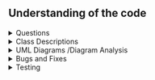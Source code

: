 ## Understanding of the code
<details>
<summary>Questions</summary>

### Movement Logic:

| **Question**                                                   | **Answer**                                                                           |
|----------------------------------------------------------------|--------------------------------------------------------------------------------------|
| Where is the direction of the snake set based on user input?   | In the `keyPressed` method of the `MySnake` class.                                   |
| How is the snake moved in the chosen direction?                | The movement is implemented in the `move` method of the `MySnake` class.             |
| What triggers the movement of the snake?                       | The movement of the snake is triggered in the `draw` method of the `MySnake` class.  |
| Is there any condition for stopping the movement of the snake? | Yes, if the snake goes out of bounds (hits the walls), its `l` flag is set to false. |

### Scoring Logic:

| **Question**                                           | **Answer**                                                                                                                                          |
|--------------------------------------------------------|-----------------------------------------------------------------------------------------------------------------------------------------------------|
| Where is the initial score set?                        | The initial score is set to 0 when the `MySnake` object is created.                                                                                 |
| How is the score updated when the snake eats the food? | The score is updated in the `eaten` method of the `Food` class when the snake eats the food.                                                        |
| Is there any other condition for updating the score?   | Currently, the only condition for updating the score is when the snake eats the food. Additional conditions can be added based on the game's logic. |

### Rendering Logic:

| **Question**                                                          | **Answer**                                                                                                       |
|-----------------------------------------------------------------------|------------------------------------------------------------------------------------------------------------------|
| How is the game frame continuously updated for rendering?             | The `MyThread` class continuously calls the `repaint` method in the `MyFrame` class.                             |
| How are key events related to rendering handled?                      | The `keyTyped`, `keyPressed`, and `keyReleased` methods in the `MyFrame` class handle key events.                |
| What does the `paint` method in the `MyFrame` class do?               | The `paint` method in the `MyFrame` class draws the game components on the frame.                                |
| What does the `paint` method in the `Play` class do?                  | The `paint` method in the `Play` class draws the background, snake, food, and manages the game flow.             |
| How is the player's score rendered on the frame?                      | The `drawScore` method in the `Play` class draws the player's score on the frame.                                |
| How is the food rendered on the game frame?                           | The `draw` method in the `Food` class draws the food image on the game frame.                                    |
| How are images managed for rendering?                                 | The `ImageUtil` class manages images using an `images` Map containing image resources used in the game.          |
| How does the `getImage` method in `GameUtil` contribute to rendering? | The `getImage` method in the `GameUtil` class loads an image from the specified path, contributing to rendering. |
| How is background music rendered in the game?                         | The `play` method in the `MusicPlayer` class starts a new thread to play the background music.                   |

### How can an MVC Pattern be implemented
| Question                                                                                              | Answer                                                                                                                                                                                                                              |
|-------------------------------------------------------------------------------------------------------|-------------------------------------------------------------------------------------------------------------------------------------------------------------------------------------------------------------------------------------|
| How is the game data represented in the Model of your Java game?                                      | In the Model of the game, data is represented through classes like `MySnake`, `Food`, and other relevant entities, managing the state and behavior of the game.                                                                     |
| What org.example.View components are used to visually represent the game state?                                   | In the org.example.View, components like `MyFrame` and associated classes are used to visually represent the game state. These include the game window, snake, food, and other graphical elements.                                              |
| How does the Controller handle user input in the context of an MVC game?                              | The Controller, implemented in classes like `MyFrame` and `Play`, handles user input through methods like `keyPressed`, responding to key events and updating the Model accordingly.                                                |
| Can you describe a specific instance where the Model is updated in response to user actions?          | An example would be when the snake in the game (`MySnake` class) changes direction in response to arrow key presses. The Controller updates the Model to reflect this change.                                                       |
| How does the game achieve communication between the Model and org.example.View components?                        | Communication is facilitated by the Controller, where updates in the Model trigger corresponding changes in the org.example.View. For instance, when the snake moves, the org.example.View is updated to reflect this movement.                             |
| Are there specific Java Swing or JavaFX components used in the org.example.View to enhance the gaming experience? | In the org.example.View, Java Swing components like `JFrame` are utilized, along with custom-painted components to display game elements. The `Play` class manages the graphical rendering of the game.                                         |
| What benefits does the MVC pattern bring to the design and maintenance of the  game code?             | The MVC pattern provides a clear separation of concerns, making the code modular and easier to maintain. Changes in one component, such as updating game logic (Model), won't directly impact the visual representation (org.example.View).     |
| How does the game handle score updates, and which components are involved?                            | Score updates are handled in the Model (e.g., `MySnake` and `Food` classes) and are triggered when the snake eats food. The Controller manages this interaction, updating both the Model and the org.example.View to display the updated score. |
</details>

<details>
<summary>Class Descriptions</summary>

###  `1-Redundant Classes`: Main and Paddle.


###  `2-Class`: MyFrame
#### `Description`: Represents the game window/frame.


#### Key Methods and Objects:
- `loadFrame`: Initializes and configures the game frame.
- `MyThread` inner class: Continuously repaints the frame.
- `keyTyped`, `keyPressed`, `keyReleased`: Methods for KeyListener interface.
- `MySnake` class: Represents the snake object in the game.
- `SnakeObject` class: Abstract class representing a game object.

#### Comments and Suggestions:
- The `loadFrame` method could benefit from . Breaking it down into smaller methods will improve readability.
- `MyThread` logic could be abstracted into a separate class for better organization.
- `MySnake` clas.
- Add comments to describe the purpose of major methods and variables.
-  Swap magic numbers in the code for constants.(e.g., `870`, `560`, `30`).

###  `3.Class`: Food
#### `Description`: Represents the food that the snake can eat.


**Methods and Objects:**
- `Constructor` initializes food with a random type and position.
- `eaten` method checks if the snake has eaten the food and updates the score.
- `draw` method draws the food on the game frame.

**Comments and Suggestions:**
- Comments needed to describe further the purpose of major methods
- The constructor logic for initializing food could be encapsulated in a separate method for clarity.
- Swap magic numbers in the code for constants.
- Scoring as a multiple of 512 might be reduced to a round figure.


### `4-Interface` :Movable
#### `Description`: Defines the interface for game objects that can be moved.


**Key Methods and Objects:**
- `move`: Represents the basic movement action for a movable object.

**Comments and Suggestions:**
- Comments needed to describe further the purpose of  methods in the interface.
- Consider grouping related functions in other code in interface. 

### `5-Class` :GameUtil
#### `Description`:Changes position of images through rotation.

**Methods and Objects:**
- `getImage`: Loads an image from the specified path.
- `rotateImage`: Rotates an image by a specified degree.

**Comments and Suggestions:**
- Consider providing more details in the comments regarding the rotation logic in `rotateImage`.
- Appropirate Error Handling in getting path through`getImage` method.
- Swap magic numbers in the code for constants.
- Singleton pattern can be applied. This ensures that this will 
   only have one instance and also ensure global access.

### `6-Class` :ImageUtil
#### `Description`:Provides methods for managing and storing images.

**Methods and Objects:**
- `images`: Map contains image resources used in the game.
- Static block initializes image resources for snake, food, and background.

**Comments and Suggestions:**
- Add comments to describe the purpose of major methods and variables.
- Provide comments explaining the logic in the static block for initializing image resources.
- Singleton Pattern can also be applied as stated above.

### `7-Class` :MusicPlayer
#### Description`:Manages background music for the games.

**Methods and Objects:**
- Constructor: Takes the filename of the music and initializes.
- `play`: Starts a new thread to play the background music.

**Comments and Suggestions:**
- Adding more detailed comments to major methods to describe their purpose.
- Evaluate if the use of magic numbers in the code can be replaced with named constants.
- Swap magic numbers in the code for constants.

### `8-Class` :Food
#### Description`:Represents the food that the snake can eat.

**Methods and Objects:**
- Constructor: Initializes food with a random type and position.
- `eaten`: Checks if the snake has eaten the food and updates the score.
- `draw`: Draws the food on the game frame.

**Comments and Suggestions:**
- Consider adding comments to major methods to describe their purpose.
- Seperate method to encapsulate constructor logic that initializes food class for clarity.
- Algorithm and logic used in the eaten method can be improved.

### `8-Class` :Play
#### Description`:Manages and represents the game state, including the snake, food, and game visuals.

**Methods and Objects:**
- `keyPressed`: Handles key events and forwards them to the snake.
- `paint`: Manages the rendering of game elements, including the snake, food, and background.
- `drawScore`: Draws the player's score on the game frame.

**Comments and Suggestions**:
- Adding detailed comments to major methods for maintainability.
- The logic for handling key events could be encapsulated into a separate method for better readability.


### `9-Class` : Snake
#### Description`: Represents the control of the snake's movement.

**Methods and Objects**:
- `moving`: A static variable representing the snake's movement state.
- `move`: A static method that updates the snake's movement state based on the provided parameter.
- `stop`: A static method that stops the snake's movement.

**Comments and Suggestions**:
- Other methods related to this Class but scattered around code can be put hear.
- Swap magic numbers in the code for constants.
</details>

<details>
<summary>UML Diagrams /Diagram Analysis</summary>

## IntelliJ Generated Class Diagram:![Generated Class diagram](/Documentation/AutoClassDiagram.png)

## Original Class Diagram:![Original Class Diagram](/Documentation/InitialClassDiagram.png)

## Original Activity Diagram:![Original Activity Diagram](/Documentation/OriginalActivityDIagram.png)

## MVC Initial Class Diagram:![MVC diagram](/Documentation/PossibleClassDiag.png)

## Multiplayer UseCase Diagram:![Use case diagram](/Documentation/Use-Case.png)

## Final Class Diagram:![Final Class Diagram](/Documentation/FinalClassDiagram.png)

## Final Sequence Diagram:![Final Sequence Diagram](/Documentation/FinalSequenceDiagram.png)
</details>

<details>
<summary> Bugs and Fixes</summary>

| Bugs                                                                  | Fixes                                                                                                              |
|-----------------------------------------------------------------------|--------------------------------------------------------------------------------------------------------------------|
| When the snake comes in contact with the Score sign, it ends          | Implement proper collision detection for the Score sign.                                                           |
| Any rapid movement at the beginning causes the snake to run in itself | Adjust the initialization and movement logic to prevent the snake from colliding with itself.                      |
| The end game screen isn't the same size as the GameFrame              | Ensure that the end game screen size matches the GameFrame size for a consistent user experience.                  |
| Hardcoded algorithms for out-of-bounds checking                       | Refactor the out-of-bounds checking with more flexible and dynamic algorithms.                                     |
| Unstructured code, comments are not detailed                          | Refactor the code structure, add detailed comments explaining major sections and logic.                            |
| Classes are doing too much and not following coding conventions       | Refactor the code to adhere to coding conventions, and consider breaking down classes into smaller, focused units. |

</details>

<details>
<summary>Testing</summary>

### Unit Testing

#### Test Cases for FoodModel(Passed)

1. **testFoodInitialisationWithoutBombs**:
   - Ensures that food is initialized within game boundaries when no bombs are present.
2. **testFoodInitialisationWithBombs**:
   - Verifies that food is placed within game boundaries and does not overlap with bombs.

3. **testFoodNotEatenInitially**:
   - Confirms that food is not marked as eaten right after initialization.

4. **testSetEaten**:
   - Checks if the food can be correctly marked as eaten.

5. **testSetPoints**:
   - Ensures that the points value is set correctly and retrieved accurately.

6. **testGetRectangle**:
   - Tests whether a non-null bounding rectangle is returned post food initialization.

7. **testFoodRegeneration**:
   - Validates that the food regenerates at a new location after being eaten.

8. **testFoodImageNotNull**:
   - Confirms that the image for food is not null after initialization.

9. **testFoodWithinGameBoundaries**:
   - Verifies that the food's position is always within the game's set boundaries.

10. **testFoodNotInScoreArea**:
- Ensures that food does not appear in the designated score area of the game.


#### Test Cases for GameController(All Passed)

1. **testSnakeMovement**:
   - Validates that the snake's X position changes after movement, ensuring that the snake can move properly in the game environment.

2. **testSnakeEatsFood**:
   - Tests the scenario where the snake eats food. It verifies that the `isEaten` property of food is set to `true` when the snake intersects with it, and the snake's score increases accordingly.

3. **testGamePauseAndResume**:
   - Checks the functionality of pausing and resuming the game. This test ensures that the game can be paused and later resumed without issues.

4. **testGameOver**:
   - Simulates a game-over condition by setting the snake's alive status to `false`. It then checks if the game correctly recognizes the game-over state.

5. **testResetGame**:
   - Verifies the game reset functionality by ensuring that the snake and food objects are reset to their initial positions and states.

These tests are crucial for assessing the `GameController`'s functionality, covering key aspects like movement, eating mechanics, game pause/resume, game-over handling, and resetting the game. Each test ensures that the controller responds correctly to different game situations, contributing to a reliable and consistent gaming experience.

#### Test Cases for GameModel(All Passed)

1. **testInitialLevel**:
   - Verifies that the initial level is set to 0 upon creation of a new `GameModel` instance.

2. **testSetAndGetLevel**:
   - Ensures that setting a level works correctly and the same value is retrieved.

3. **testInitialTheme**:
   - Confirms that the initial theme is set to 0 when a new `GameModel` is instantiated.

4. **testSetAndGetTheme**:
   - Checks if the theme can be set correctly and validates the getter method.

5. **testInitialEffectsStatus**:
   - Asserts that the default status for effects is true in a new `GameModel` object.

6. **testSetAndGetEffectsStatus**:
   - Tests if the effects status can be toggled and retrieved accurately.

7. **testSetAndGetName**:
   - Confirms that the player's name is set correctly and can be retrieved.

#### Test Cases for GameModel(All Passed)

1. **testInitialLevel**:
   - Verifies that the initial level is set to 0 upon creation of a new `GameModel` instance.

2. **testSetAndGetLevel**:
   - Ensures that setting a level works correctly and the same value is retrieved.

3. **testInitialTheme**:
   - Confirms that the initial theme is set to 0 when a new `GameModel` is instantiated.

4. **testSetAndGetTheme**:
   - Checks if the theme can be set correctly and validates the getter method.

5. **testInitialEffectsStatus**:
   - Asserts that the default status for effects is true in a new `GameModel` object.

6. **testSetAndGetEffectsStatus**:
   - Tests if the effects status can be toggled and retrieved accurately.

7. **testSetAndGetName**:
   - Confirms that the player's name is set correctly and can be retrieved.

### User Testing
This document summarizes the results of user testing conducted for the Snake Game application. The tests focused on evaluating the game's usability, functionality, and overall player experience.

### Test Summary
- **Number of Testers**: 4
- **Methodology**: Users played the game and provided feedback on various aspects, including gameplay, controls, graphics, and any encountered bugs.

### Key Areas of Testing
1. **Gameplay Mechanics**: Testers evaluated the responsiveness of the snake's movements, the game's difficulty progression, and the effectiveness of game controls.
2. **User Interface**: The clarity and intuitiveness of the game's interface were assessed, including the main menu, settings, and in-game displays.
3. **Graphics and Sound**: Testers provided feedback on the game's visual appeal, including themes and animations, as well as the quality of sound effects and background music.
4. **Performance**: Assessment of the game's performance, particularly focusing on any lag, crashes, or bugs encountered during play.
5. **Overall Experience**: Testers rated their overall satisfaction and enjoyment while playing the game.

### Key Findings
1. **Gameplay**: The gameplay was generally well-received, with users appreciating the smooth control and progressive difficulty.
2. **User Interface**: The interface was found to be clear and easy to navigate.
3. **Graphics and Sound**: Testers enjoyed the game's graphics and sound design, adding to the overall enjoyment.
4. **Performance**: No significant performance issues were reported.
5. **Overall Experience**: The game was highly rated in terms of enjoyment and engagement.
6. **Accessibility**: While the game was well-received, there were recommendations for enhancing accessibility features to cater to a broader range of players.

### Conclusion
The user testing for Snake Game provided valuable insights into the game's strengths and areas for improvement. [Summarize any overarching conclusions or recommendations based on the testing.]

### Next Steps for Accessibility Improvements
Based on user feedback, the following accessibility improvements will be implemented:
- **Adjustable Font Sizes**: Implementing options to adjust in-game text sizes for better readability.
- **Color Blind Modes**: Introducing color schemes suitable for color-blind players.
- **Audio Descriptions**: Adding descriptive audio for key visual elements and menus for visually impaired players.
- **Customizable Controls**: Allowing players to remap controls for better personalization and comfort.
- **Subtitles and Captions**: Incorporating subtitles and captions for all audio elements for hearing-impaired players.
</details>